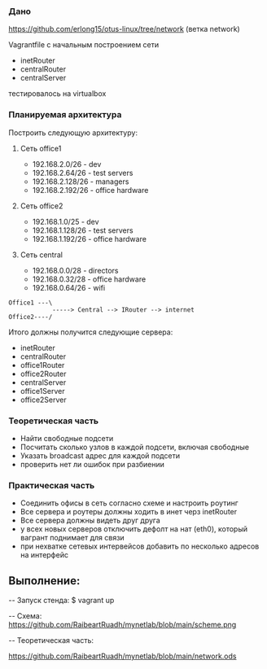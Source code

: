 ### Дано

https://github.com/erlong15/otus-linux/tree/network
(ветка network)

Vagrantfile с начальным построением сети

- inetRouter
- centralRouter
- centralServer

тестировалось на virtualbox

### Планируемая архитектура

Построить следующую архитектуру:

1.  Сеть office1
    - 192.168.2.0/26 - dev
    - 192.168.2.64/26 - test servers
    - 192.168.2.128/26 - managers
    - 192.168.2.192/26 - office hardware

2.  Сеть office2
    - 192.168.1.0/25 - dev
    - 192.168.1.128/26 - test servers
    - 192.168.1.192/26 - office hardware

3.  Сеть central
    - 192.168.0.0/28 - directors
    - 192.168.0.32/28 - office hardware
    - 192.168.0.64/26 - wifi

```
Office1 ---\
            -----> Central --> IRouter --> internet
Office2----/
```
Итого должны получится следующие сервера:

- inetRouter
- centralRouter
- office1Router
- office2Router
- centralServer
- office1Server
- office2Server

### Теоретическая часть

- Найти свободные подсети
- Посчитать сколько узлов в каждой подсети, включая свободные
- Указать broadcast адрес для каждой подсети
- проверить нет ли ошибок при разбиении

### Практическая часть

- Соединить офисы в сеть согласно схеме и настроить роутинг
- Все сервера и роутеры должны ходить в инет черз inetRouter
- Все сервера должны видеть друг друга
- у всех новых серверов отключить дефолт на нат (eth0), который вагрант поднимает для связи
- при нехватке сетевых интервейсов добавить по несколько адресов на интерфейс

Выполнение:
---------------

-- Запуск стенда:
    $ vagrant up

-- Схема:
https://github.com/RaibeartRuadh/mynetlab/blob/main/scheme.png

-- Теоретическая часть:

https://github.com/RaibeartRuadh/mynetlab/blob/main/network.ods
